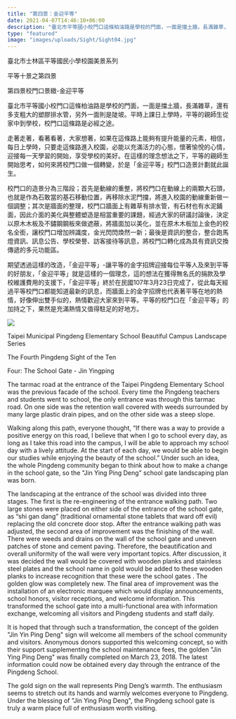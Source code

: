 ```yaml
---
title: "第四景：金迎平等"
date: 2021-04-07T14:46:10+06:00
description: "臺北市平等國小校門口這條柏油路是學校的門面，一面是擋土牆，長滿雜草，還有多支粗大的塑膠排水管，另外一面則是陡坡。平時上課日上學時，平等的親師生從家中到學校，校門口這條路是必經之途。"
type: "featured"
image: "images/uploads/Sight/Sight04.jpg"
---
```



臺北市士林區平等國民小學校園美景系列

平等十景之第四景

第四景校門口景緻-金迎平等

臺北市平等國小校門口這條柏油路是學校的門面，一面是擋土牆，長滿雜草，還有多支粗大的塑膠排水管，另外一面則是陡坡。平時上課日上學時，平等的親師生從家中到學校，校門口這條路是必經之途。

走著走著，看著看著，大家想著，如果在這條路上能夠有提升能量的元素，相信，每日上學時，只要走這條路進入校園，必能以充滿活力的心態，懷著愉悅的心情，迎接每一天學習的開始，享受學校的美好。在這樣的理念想法之下，平等的親師生開始思考，如何來將校門口做一個轉變，於是「金迎平等」校門口造景計劃就此誕生。

校門口的造景分為三階段；首先是動線的重整，將校門口在動線上的兩顆大石頭，也就是作為石敢當的基石移動位置，再移除水泥門擋，將進入校園的動線重新做一個調整；其次是牆面的整理，校門口牆面上有雜草有排水管，有石材也有水泥鋪面，因此介面的美化與整體塑造是相當重要的課題，經過大家的研議討論後，決定以原木木板及不鏽鋼鋼板來做遮蔽，將牆面加以美化，並在原木木板加上金色的校名全銜，讓校門口增加辨識度，金光閃閃煥然一新；最後是資訊的整合，整合跑馬燈資訊、訊息公告、學校榮譽、訪客接待等訊息，將校門口轉化成為具有資訊交換傳遞的多元功能區。

期望透過這樣的改造，「金迎平等」-讓平等的金字招牌迎接每位平等人及來到平等的好朋友，「金迎平等」就是這樣的一個理念，這的想法在獲得無名氏的捐款及學校維護費用的支援下，「金迎平等」終於在民國107年3月23日完成了，從此每天經過平等校門口都能知道最新的訊息，而牆面上的金字招牌也代表著平等在地的熱情，好像伸出雙手似的，熱情歡迎大家來到平等。平等的校門口在「金迎平等」的加持之下，果然是充滿熱情又值得駐足的好地方。


![](../images/post-img.jpg)

Taipei Municipal Pingdeng Elementary School Beautiful Campus Landscape Series

The Fourth Pingdeng Sight of the Ten

Four: The School Gate - Jin Yingping

The tarmac road at the entrance of the Taipei Pingdeng Elementary School was the previous facade of the school. Every time the Pingdeng teachers and students went to school, the only entrance was through this tarmac road. On one side was the retention wall covered with weeds surrounded by many large plastic drain pipes, and on the other side was a steep slope. 

Walking along this path, everyone thought, “If there was a way to provide a positive energy on this road, I believe that when I go to school every day, as long as I take this road into the campus, I will be able to approach my school day with a lively attitude. At the start of each day, we would be able to begin our studies while enjoying the beauty of the school.” Under such an idea, the whole Pingdeng community began to think about how to make a change in the school gate, so the "Jin Ying Ping Deng" school gate landscaping plan was born.

The landscaping at the entrance of the school was divided into three stages. The first is the re-engineering of the entrance walking path. Two large stones were placed on either side of the entrance of the school gate, as “shi gan dang” (traditional ornamental stone tablets that ward off evil) replacing the old concrete door stop. After the entrance walking path was adjusted, the second area of improvement was the finishing of the wall. There were weeds and drains on the wall of the school gate and uneven patches of stone and cement paving. Therefore, the beautification and overall uniformity of the wall were very important topics. After discussion, it was decided the wall would be covered with wooden planks and stainless steel plates and the school name in gold would be added to these wooden planks to increase recognition that these were the school gates . The golden glow was completely new. The final area of improvement was the installation of an electronic marquee which would display announcements, school honors, visitor receptions, and welcome information. This transformed the school gate into a multi-functional area with information exchange, welcoming all visitors and Pingdeng students and staff daily.

It is hoped that through such a transformation, the concept of the golden "Jin Yin Ping Deng" sign will welcome all members of the school community and visitors. Anonymous donors supported this welcoming concept, so with their support supplementing the school maintenance fees, the golden "Jin Ying Ping Deng" was finally completed on March 23, 2018.  The latest information could now be obtained every day through the entrance of the Pingdeng School. 

The gold sign on the wall represents Ping Deng’s warmth. The enthusiasm seems to stretch out its hands and warmly welcomes everyone to Pingdeng. Under the blessing of "Jin Ying Ping Deng", the Pingdeng school gate is truly a warm place full of enthusiasm worth visiting.



        


